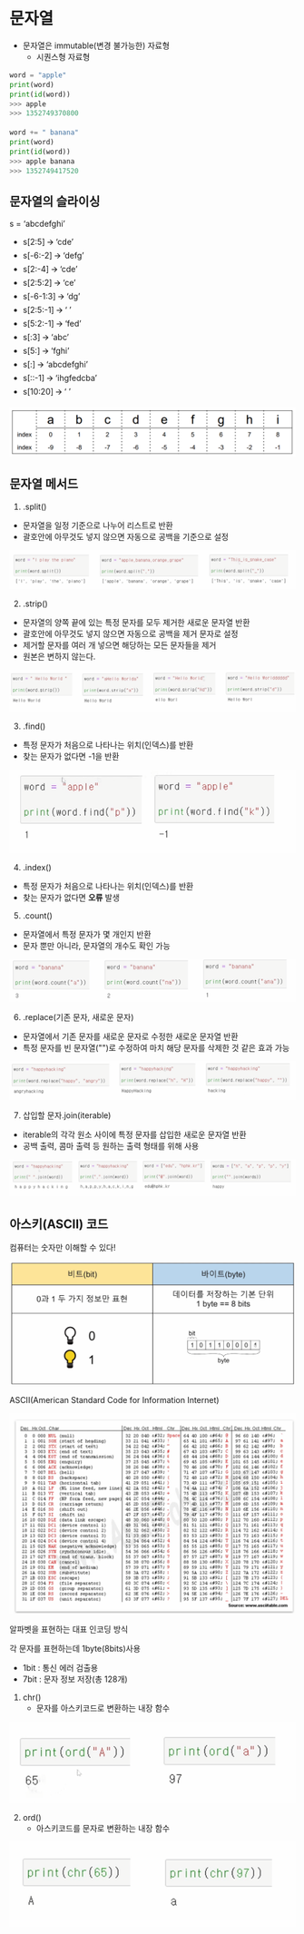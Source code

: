 # 문자열

* 문자열은 immutable(변경 불가능한) 자료형
  * 시퀀스형 자료형

```python
word = "apple"
print(word)
print(id(word))
>>> apple
>>> 1352749370800

word += " banana"
print(word)
print(id(word))
>>> apple banana
>>> 1352749417520
```



## 문자열의 슬라이싱

s = ‘abcdefghi’

* s[2:5] 🡪 ‘cde’
* s[-6:-2] 🡪 ‘defg’
* s[2:-4] 🡪 ‘cde’
* s[2:5:2] 🡪 ‘ce’
* s[-6-1:3] 🡪 ‘dg’
* s[2:5:-1] 🡪 ‘ ’
* s[5:2:-1] 🡪 ‘fed’
* s[:3] 🡪 ‘abc’ 
* s[5:] 🡪 ‘fghi’
* s[:] 🡪 ‘abcdefghi’
* s[::-1] 🡪 ‘ihgfedcba’
* s[10:20] 🡪 ‘ ’

![image-20220804220104071](readme.assets/image-20220804220104071.png)



## 문자열 메서드

1. .split()

* 문자열을 일정 기준으로 나누어 리스트로 반환
* 괄호안에 아무것도 넣지 않으면 자동으로 공백을 기준으로 설정

![image-20220727113321823](readme.assets/image-20220727113321823.png)

2. .strip()

* 문자열의 양쪽 끝에 있는 특정 문자를 모두 제거한 새로운 문자열 반환
* 괄호안에 아무것도 넣지 않으면 자동으로 공백을 제거 문자로 설정
* 제거할 문자를 여러 개 넣으면 해당하는 모든 문자들을 제거
* 원본은 변하지 않는다.

![image-20220727113248632](readme.assets/image-20220727113248632.png)

3. .find()

* 특정 문자가 처음으로 나타나는 위치(인덱스)를 반환
* 찾는 문자가 없다면 -1을 반환

![image-20220727113518491](readme.assets/image-20220727113518491.png)

4. .index()

* 특정 문자가 처음으로 나타나는 위치(인덱스)를 반환
* 찾는 문자가 없다면 **오류** 발생

5. .count()

* 문자열에서 특정 문자가 몇 개인지 반환
* 문자 뿐만 아니라, 문자열의 개수도 확인 가능

![image-20220727114029276](readme.assets/image-20220727114029276.png)

6. .replace(기존 문자, 새로운 문자)

* 문자열에서 기존 문자를 새로운 문자로 수정한 새로운 문자열 반환
* 특정 문자를 빈 문자열("")로 수정하여 마치 해당 문자를 삭제한 것 같은 효과 가능

![image-20220727114145153](readme.assets/image-20220727114145153.png)

7. 삽입할 문자.join(iterable)

* iterable의 각각 원소 사이에 특정 문자를 삽입한 새로운 문자열 반환
* 공백 출력, 콤마 출력 등 원하는 출력 형태를 위해 사용

![image-20220727114336424](readme.assets/image-20220727114336424.png)



## 아스키(ASCII) 코드

컴퓨터는 숫자만 이해할 수 있다!

![image-20220727114715700](readme.assets/image-20220727114715700.png)



ASCII(American Standard Code for Information Internet)

![image-20220727115009943](readme.assets/image-20220727115009943.png)

알파벳을 표현하는 대표 인코딩 방식

각 문자를 표현하는데 1byte(8bits)사용

* 1bit : 통신 에러 검출용
* 7bit : 문자 정보 저장(총 128개)



1. chr()
   * 문자를 아스키코드로 변환하는 내장 함수

![image-20220727115929167](readme.assets/image-20220727115929167.png)

2. ord()
   * 아스키코드를 문자로 변환하는 내장 함수

![image-20220727115914837](readme.assets/image-20220727115914837.png)